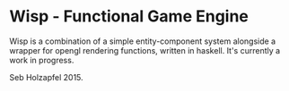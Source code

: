 Wisp - Functional Game Engine
=============================

Wisp is a combination of a simple entity-component system alongside a wrapper
for opengl rendering functions, written in haskell. It's currently a work in progress.

Seb Holzapfel 2015.
